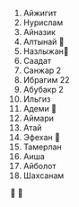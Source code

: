 1. Айжигит
2. Нурислам    
3. Айназик    
4. Алтынай 👻
5. Назлыжан👻
6. Саадат 
7. Санжар       2
8. Ибрагим 22
9. Абубакр      2
10. Ильгиз   
11. Адеми 👻
12. Аймари
13. Атай    
14. Эфехан 👻
15. Тамерлан
16. Аиша                    
17. Айболот     
18. Шахсанам

👻
🔔
